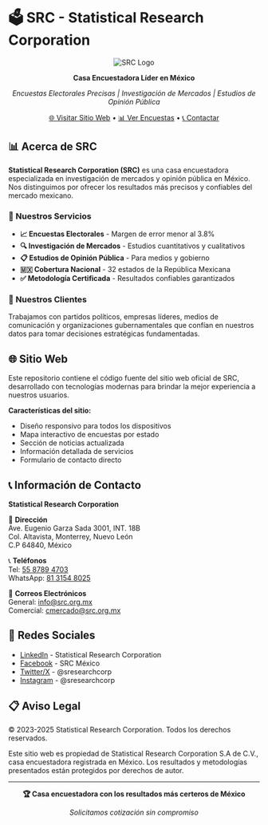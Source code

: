 # 🗳️ SRC - Statistical Research Corporation

<div align="center">

![SRC Logo](https://cdn.prod.website-files.com/65a0c9f051eb4bac6eed92a1/675b3681a561fded2c7a4c51_SRC%20LOGO.avif)

**Casa Encuestadora Líder en México**

*Encuestas Electorales Precisas | Investigación de Mercados | Estudios de Opinión Pública*

[🌐 Visitar Sitio Web](https://src.org.mx) • [📊 Ver Encuestas](https://src.org.mx/encuestas) • [📞 Contactar](https://src.org.mx/contacto)

</div>

## 📊 Acerca de SRC

**Statistical Research Corporation (SRC)** es una casa encuestadora especializada en investigación de mercados y opinión pública en México. Nos distinguimos por ofrecer los resultados más precisos y confiables del mercado mexicano.

### 🎯 Nuestros Servicios

- **📈 Encuestas Electorales** - Margen de error menor al 3.8%
- **🔍 Investigación de Mercados** - Estudios cuantitativos y cualitativos
- **📋 Estudios de Opinión Pública** - Para medios y gobierno
- **🇲🇽 Cobertura Nacional** - 32 estados de la República Mexicana
- **✅ Metodología Certificada** - Resultados confiables garantizados

### 🏢 Nuestros Clientes

Trabajamos con partidos políticos, empresas líderes, medios de comunicación y organizaciones gubernamentales que confían en nuestros datos para tomar decisiones estratégicas fundamentadas.

## 🌐 Sitio Web

Este repositorio contiene el código fuente del sitio web oficial de SRC, desarrollado con tecnologías modernas para brindar la mejor experiencia a nuestros usuarios.

**Características del sitio:**
- Diseño responsivo para todos los dispositivos
- Mapa interactivo de encuestas por estado
- Sección de noticias actualizada
- Información detallada de servicios
- Formulario de contacto directo

## 📞 Información de Contacto

**Statistical Research Corporation**

📍 **Dirección**  
Ave. Eugenio Garza Sada 3001, INT. 18B  
Col. Altavista, Monterrey, Nuevo León  
C.P 64840, México

📞 **Teléfonos**  
Tel: [55 8789 4703](tel:+525587894703)  
WhatsApp: [81 3154 8025](https://wa.me/5218131548025)

📧 **Correos Electrónicos**  
General: [info@src.org.mx](mailto:info@src.org.mx)  
Comercial: [cmercado@src.org.mx](mailto:cmercado@src.org.mx)

## 🔗 Redes Sociales

- [LinkedIn](https://www.linkedin.com/company/statisticalresearch/) - Statistical Research Corporation
- [Facebook](https://www.facebook.com/sresearchcorp) - SRC México  
- [Twitter/X](https://x.com/sresearchcorp) - @sresearchcorp
- [Instagram](https://www.instagram.com/sresearchcorp/) - @sresearchcorp

## 📋 Aviso Legal

© 2023-2025 Statistical Research Corporation. Todos los derechos reservados.

Este sitio web es propiedad de Statistical Research Corporation S.A de C.V., casa encuestadora registrada en México. Los resultados y metodologías presentados están protegidos por derechos de autor.

---

<div align="center">

**🏆 Casa encuestadora con los resultados más certeros de México**

*Solicitamos cotización sin compromiso*

</div>